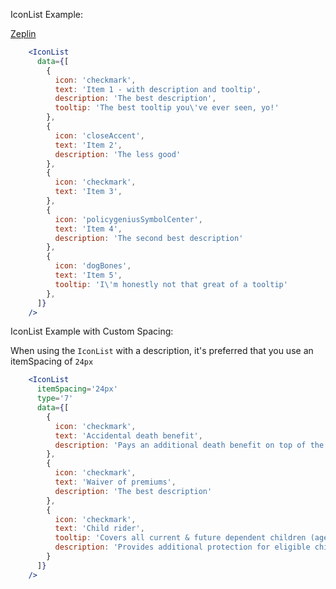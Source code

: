 IconList Example:

[Zeplin](https://app.zeplin.io/project/593ac52eeff01edb8651f865/screen/5a3bf1965fac4253c4b3b93d?)

```jsx
    <IconList
      data={[
        {
          icon: 'checkmark',
          text: 'Item 1 - with description and tooltip',
          description: 'The best description',
          tooltip: 'The best tooltip you\'ve ever seen, yo!'
        },
        {
          icon: 'closeAccent',
          text: 'Item 2',
          description: 'The less good'
        },
        {
          icon: 'checkmark',
          text: 'Item 3',
        },
        {
          icon: 'policygeniusSymbolCenter',
          text: 'Item 4',
          description: 'The second best description'
        },
        {
          icon: 'dogBones',
          text: 'Item 5',
          tooltip: 'I\'m honestly not that great of a tooltip'
        },
      ]}
    />
```

IconList Example with Custom Spacing:

When using the `IconList` with a description, it's preferred that you use an itemSpacing of `24px`

```jsx
    <IconList
      itemSpacing='24px'
      type='7'
      data={[
        {
          icon: 'checkmark',
          text: 'Accidental death benefit',
          description: 'Pays an additional death benefit on top of the base policy\'s death benefit if death resulted from certain accidental injuries.',
        },
        {
          icon: 'checkmark',
          text: 'Waiver of premiums',
          description: 'The best description'
        },
        {
          icon: 'checkmark',
          text: 'Child rider',
          tooltip: 'Covers all current & future dependent children (age 15 days - 18 years old) in one rider. Available coverage of $1,000 - $10,000.',
          description: 'Provides additional protection for eligible children.'
        }
      ]}
    />
```
